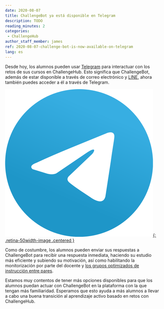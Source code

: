 ```yaml
---
date: 2020-08-07
title: ChallengeBot ya está disponible en Telegram
description: TODO
reading_minutes: 2
categories:
 - ChallengeHub
author_staff_member: james
ref: 2020-08-07-challenge-bot-is-now-available-on-telegram
lang: es
---
```


Desde hoy, los alumnos pueden usar [Telegram](https://telegram.org) para interactuar con los retos de sus cursos en ChallengeHub.
Esto significa que ChallengeBot, además de estar disponible a través de correo electrónico y [LINE](https://line.me/es-MX/), ahora también puedes acceder a él a través de Telegram.

[![Telegram](/images/blog/2020-08-07-telegram.svg){: .retina-50width-image .centered }](https://telegram.org)

Como de costumbre, los alumnos pueden enviar sus respuestas a ChallengeBot para recibir una respuesta inmediata,
haciendo su estudio más eficiente y subiendo su motivación, así como habilitando la monitorización por parte del docente y [los grupos optimizados de instrucción entre pares]( /2020/04/10/announcing-study-teams/ ).

Estamos muy contentos de tener más opciones disponibles para que los alumnos puedan actuar con ChallengeBot en la plataforma con la que tengan más familiaridad.
Esperamos que esto ayuda a más alumnos a llevar a cabo una buena transición al aprendizaje activo basado en retos con ChallengeHub.
